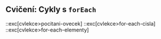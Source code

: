 ## Cvičení: Cykly s `forEach`

::exc[cvlekce>pocitani-ovecek]
::exc[cvlekce>for-each-cisla]
::exc[cvlekce>for-each-elementy]

